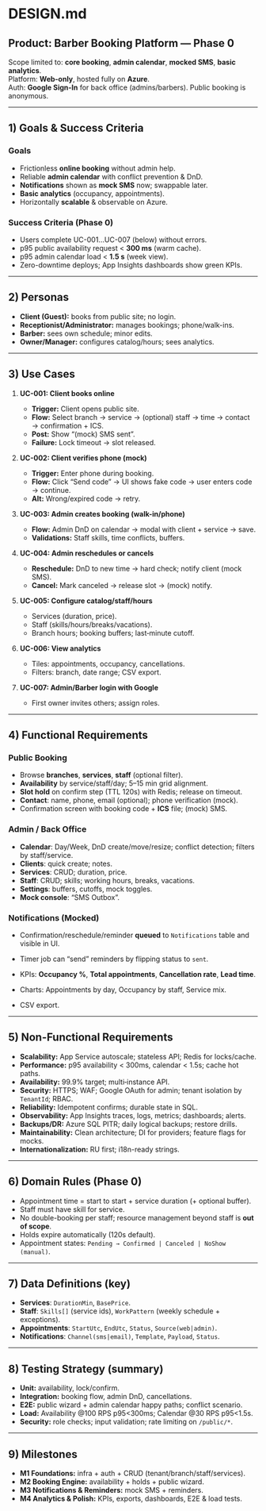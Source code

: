 # DESIGN.md

## Product: Barber Booking Platform — **Phase 0**

Scope limited to: **core booking**, **admin calendar**, **mocked SMS**, **basic analytics**.  
Platform: **Web-only**, hosted fully on **Azure**.  
Auth: **Google Sign-In** for back office (admins/barbers). Public booking is anonymous.

---

## 1) Goals & Success Criteria

### Goals
- Frictionless **online booking** without admin help.
- Reliable **admin calendar** with conflict prevention & DnD.
- **Notifications** shown as **mock SMS** now; swappable later.
- **Basic analytics** (occupancy, appointments).
- Horizontally **scalable** & observable on Azure.

### Success Criteria (Phase 0)
- Users complete UC-001…UC-007 (below) without errors.
- p95 public availability request < **300 ms** (warm cache).
- p95 admin calendar load < **1.5 s** (week view).
- Zero-downtime deploys; App Insights dashboards show green KPIs.

---

## 2) Personas

- **Client (Guest):** books from public site; no login.
- **Receptionist/Administrator:** manages bookings; phone/walk-ins.
- **Barber:** sees own schedule; minor edits.
- **Owner/Manager:** configures catalog/hours; sees analytics.

---

## 3) Use Cases

1. **UC-001: Client books online**
   - **Trigger:** Client opens public site.
   - **Flow:** Select branch → service → (optional) staff → time → contact → confirmation + ICS.
   - **Post:** Show “(mock) SMS sent”.
   - **Failure:** Lock timeout → slot released.

2. **UC-002: Client verifies phone (mock)**
   - **Trigger:** Enter phone during booking.
   - **Flow:** Click “Send code” → UI shows fake code → user enters code → continue.
   - **Alt:** Wrong/expired code → retry.

3. **UC-003: Admin creates booking (walk-in/phone)**
   - **Flow:** Admin DnD on calendar → modal with client + service → save.
   - **Validations:** Staff skills, time conflicts, buffers.

4. **UC-004: Admin reschedules or cancels**
   - **Reschedule:** DnD to new time → hard check; notify client (mock SMS).
   - **Cancel:** Mark canceled → release slot → (mock) notify.

5. **UC-005: Configure catalog/staff/hours**
   - Services (duration, price).
   - Staff (skills/hours/breaks/vacations).
   - Branch hours; booking buffers; last‑minute cutoff.

6. **UC-006: View analytics**
   - Tiles: appointments, occupancy, cancellations.
   - Filters: branch, date range; CSV export.

7. **UC-007: Admin/Barber login with Google**
   - First owner invites others; assign roles.

---

## 4) Functional Requirements

### Public Booking
- Browse **branches**, **services**, **staff** (optional filter).
- **Availability** by service/staff/day; 5–15 min grid alignment.
- **Slot hold** on confirm step (TTL 120s) with Redis; release on timeout.
- **Contact**: name, phone, email (optional); phone verification (mock).
- Confirmation screen with booking code + **ICS** file; (mock) SMS.

### Admin / Back Office
- **Calendar**: Day/Week, DnD create/move/resize; conflict detection; filters by staff/service.
- **Clients**: quick create; notes.
- **Services**: CRUD; duration, price.
- **Staff**: CRUD; skills; working hours, breaks, vacations.
- **Settings**: buffers, cutoffs, mock toggles.
- **Mock console**: “SMS Outbox”.

### Notifications (Mocked)
- Confirmation/reschedule/reminder **queued** to `Notifications` table and visible in UI.
- Timer job can “send” reminders by flipping status to `sent`.

- KPIs: **Occupancy %**, **Total appointments**, **Cancellation rate**, **Lead time**.
- Charts: Appointments by day, Occupancy by staff, Service mix.
- CSV export.

---

## 5) Non-Functional Requirements

- **Scalability:** App Service autoscale; stateless API; Redis for locks/cache.
- **Performance:** p95 availability < 300ms, calendar < 1.5s; cache hot paths.
- **Availability:** 99.9% target; multi‑instance API.
- **Security:** HTTPS; WAF; Google OAuth for admin; tenant isolation by `TenantId`; RBAC.
- **Reliability:** Idempotent confirms; durable state in SQL.
- **Observability:** App Insights traces, logs, metrics; dashboards; alerts.
- **Backups/DR:** Azure SQL PITR; daily logical backups; restore drills.
- **Maintainability:** Clean architecture; DI for providers; feature flags for mocks.
- **Internationalization:** RU first; i18n-ready strings.

---

## 6) Domain Rules (Phase 0)

- Appointment time = start to start + service duration (+ optional buffer).
- Staff must have skill for service.
- No double-booking per staff; resource management beyond staff is **out of scope**.
- Holds expire automatically (120s default).
- Appointment states: `Pending → Confirmed | Canceled | NoShow (manual)`.

---

## 7) Data Definitions (key)

- **Services**: `DurationMin`, `BasePrice`.
- **Staff**: `Skills[]` (service ids), `WorkPattern` (weekly schedule + exceptions).
- **Appointments**: `StartUtc`, `EndUtc`, `Status`, `Source(web|admin)`.
- **Notifications**: `Channel(sms|email)`, `Template`, `Payload`, `Status`.

---

## 8) Testing Strategy (summary)

- **Unit:** availability, lock/confirm.
- **Integration:** booking flow, admin DnD, cancellations.
- **E2E:** public wizard + admin calendar happy paths; conflict scenario.
- **Load:** Availability @100 RPS p95<300ms; Calendar @30 RPS p95<1.5s.
- **Security:** role checks; input validation; rate limiting on `/public/*`.

---

## 9) Milestones

- **M1 Foundations:** infra + auth + CRUD (tenant/branch/staff/services).
- **M2 Booking Engine:** availability + holds + public wizard.
- **M3 Notifications & Reminders:** mock SMS + reminders.
- **M4 Analytics & Polish:** KPIs, exports, dashboards, E2E & load tests.
